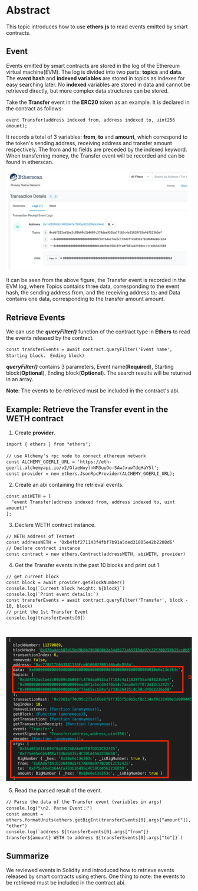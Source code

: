 # Abstract

This topic introduces how to use **ethers.js** to read events emitted by smart contracts.

## Event

Events emitted by smart contracts are stored in the log of the Ethereum virtual machine(EVM). The log is divided into two parts: **topics** and **data**.
The **event hash** and **indexed variables** are stored in topics as indexes for easy searching later. No **indexed** variables are stored in data and cannot be retrieved directly, but more complex data structures can be stored.

Take the **Transfer** event in the **ERC20** token as an example. It is declared in the contract as follows:
```
event Transfer(address indexed from, address indexed to, uint256 amount);
```
It records a total of 3 variables: **from**, **to** and **amount**, which correspond to the token's sending address, receiving address and transfer amount respectively.
The from and to fields are preceded by the indexed keyword. When transferring money, the Transfer event will be recorded and can be found in etherscan.<br>

![ethereumSearchEvent](https://github.com/wls503pl/Ethers/blob/main/RetrieveEvents/img/ethereumSearchEvent.png)<br>

It can be seen from the above figure, the Transfer event is recorded in the EVM log, where Topics contains three data, corresponding to the event hash, the sending address from, and the receiving address to;
and Data contains one data, corresponding to the transfer amount amount.

## Retrieve Events

We can use the ***queryFilter()*** function of the contract type in **Ethers** to read the events released by the contract.

```
const transferEvents = await contract.queryFilter('Event name', Starting block， Ending block)
```

***queryFilter()*** contains 3 parameters, Event name(**Required**), Starting block(**Optional**), Ending block(**Optional**). The search results will be returned in an array.

**Note**: The events to be retrieved must be included in the contract's abi.

## Example: Retrieve the Transfer event in the WETH contract

1. Create **provider**.
```
import { ethers } from "ethers";

// use Alchemy's rpc node to connect ethereum network
const ALCHEMY_GOERLI_URL = 'https://eth-goerli.alchemyapi.io/v2/GlaeWuylnNM3uuOo-SAwJxuwTdqHaY5l';
const provider = new ethers.JsonRpcProvider(ALCHEMY_GOERLI_URL);
```

2. Create an abi containing the retrieval events.
```
const abiWETH = [
  "event Transfer(address indexed from, address indexed to, uint amount)"
];
```

3. Declare WETH contract instance.
```
// WETH address of Testnet
const addressWETH = '0xb4fbf271143f4fbf7b91a5ded31805e42b2208d6'
// Declare contract instance
const contract = new ethers.Contract(addressWETH, abiWETH, provider)
```

4. Get the Transfer events in the past 10 blocks and print out 1.
```
// get current block
const block = await provider.getBlockNumber()
console.log(`Current block height: ${block}`)
console.log(`Print event details:`)
const transferEvents = await contract.queryFilter('Transfer', block - 10, block)
// print the 1st Transfer Event
console.log(transferEvents[0])
```
<br>

![1stTransferEvent](https://github.com/wls503pl/Ethers/blob/main/RetrieveEvents/img/1stTransferEvent.png)<br>

5. Read the parsed result of the event.
```
// Parse the data of the Transfer event (variables in args)
console.log("\n2. Parse Event：")
const amount = ethers.formatUnits(ethers.getBigInt(transferEvents[0].args["amount"]), "ether")
console.log(`address ${transferEvents[0].args["from"]} transfer${amount} WETH to address ${transferEvents[0].args["to"]}`)
```

## Summarize

We reviewed events in Solidity and introduced how to retrieve events released by smart contracts using ethers. One thing to note: the events to be retrieved must be included in the contract abi.
